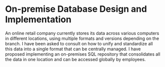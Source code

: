 # **On-premise Database Design and Implementation**

An online retail company currently stores its data across various computers in different locations, using multiple formats and versions depending on the branch. I have been asked to consult on how to unify and standardize all this data into a single format that can be centrally managed. I have proposed implementing an on-premises SQL repository that consolidates all the data in one location and can be accessed globally by employees.
